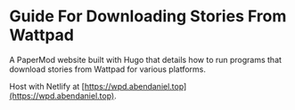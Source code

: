 # Guide For Downloading Stories From Wattpad

A PaperMod website built with Hugo that details how to run programs that download stories from Wattpad for various platforms.

Host with Netlify at [https://wpd.abendaniel.top](https://wpd.abendaniel.top).